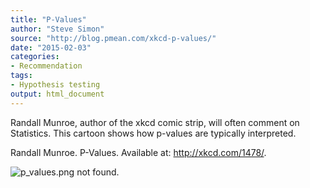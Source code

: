 ```yaml
---
title: "P-Values"
author: "Steve Simon"
source: "http://blog.pmean.com/xkcd-p-values/"
date: "2015-02-03"
categories:
- Recommendation
tags:
- Hypothesis testing
output: html_document
---
```


Randall Munroe, author of the xkcd comic strip, will often comment on
Statistics. This cartoon shows how p-values are typically
interpreted.

<!---More--->

Randall Munroe. P-Values. Available at: <http://xkcd.com/1478/>.

![p_values.png not found.](http://www.pmean.com/images/images/15/xkcd-p-values01.png)


